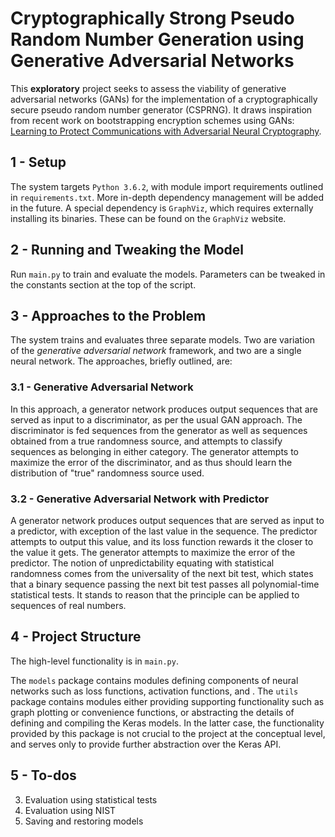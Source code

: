 # Cryptographically Strong Pseudo Random Number Generation using Generative Adversarial Networks
This **exploratory** project seeks to assess the viability of generative 
adversarial networks (GANs) for the implementation of a cryptographically 
secure pseudo random number generator (CSPRNG). It draws inspiration from recent 
work on bootstrapping encryption schemes using GANs: [Learning to Protect Communications
with Adversarial Neural Cryptography](https://arxiv.org/abs/1610.06918).



## 1 - Setup
The system targets `Python 3.6.2`, with module import requirements outlined
in `requirements.txt`. More in-depth dependency management will be added in
the future. A special dependency is `GraphViz`, which requires externally
installing its binaries. These can be found on the `GraphViz` website.


## 2 - Running and Tweaking the Model
Run `main.py` to train and evaluate the models. Parameters can be tweaked
in the constants section at the top of the script.


## 3 - Approaches to the Problem
The system trains and evaluates three separate models. Two are variation of the
*generative adversarial network* framework, and two are a single neural network.
The approaches, briefly outlined, are:

### 3.1 - Generative Adversarial Network
In this approach, a generator network produces output sequences that are served
as input to a discriminator, as per the usual GAN approach. The discriminator is
fed sequences from the generator as well as sequences obtained from a true randomness
source, and attempts to classify sequences as belonging in either category. The
generator attempts to maximize the error of the discriminator, and as thus should
learn the distribution of "true" randomness source used.

### 3.2 - Generative Adversarial Network with Predictor
A generator network produces output sequences that are served as input to a predictor,
with exception of the last value in the sequence. The predictor attempts to output
this value, and its loss function rewards it the closer to the value it gets. The
generator attempts to maximize the error of the predictor. The notion of unpredictability
equating with statistical randomness comes from the universality of the next bit
test, which states that a binary sequence passing the next bit test passes all
polynomial-time statistical tests. It stands to reason that the principle can be applied
to sequences of real numbers.


## 4 - Project Structure
The high-level functionality is in `main.py`. 

The `models` package contains modules defining components of neural networks such 
as loss functions, activation functions, and . The `utils` package contains 
modules either providing supporting functionality such as graph plotting or convenience 
functions, or abstracting the details of defining and compiling the Keras models. In the 
latter case, the functionality provided by this package is not crucial to the project 
at the conceptual level, and serves only to provide further abstraction over the Keras API.


## 5 - To-dos
3. Evaluation using statistical tests
4. Evaluation using NIST
7. Saving and restoring models
